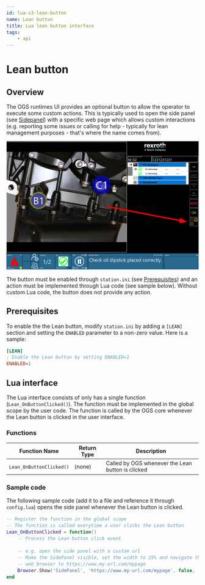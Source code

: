 ```yaml
---
id: lua-v3-lean-button
name: Lean button
title: Lua lean button interface
tags:
    - api
---
```


# Lean button

## Overview 

The OGS runtimes UI provides an optional button to allow the operator to execute some custom actions. This is typically used to open the side panel (see [Sidepanel](./sidepanel.md)) with a specific web page which allows custom interactions (e.g. reporting some issues or calling for help - typically for lean management purposes - that's where the name comes from).

![lean button on process screen](./resources/lean-button.png)

The button must be enabled through `station.ini` (see [Prerequisites](#prerequisites)) and an action must be implemented through Lua code (see sample below). Without custom Lua code, the button does not provide any action.

## Prerequisites

To enable the the Lean button, modify `station.ini` by adding a `[LEAN]` section and setting the `ENABLED` parameter to a non-zero value. Here is a sample:

``` ini title="station.ini"
[LEAN]
; Enable the Lean button by setting ENABLED=1
ENABLED=1
```

## Lua interface

The Lua interface consists of only has a single function (`Lean_OnButtonClicked()`). The function must be implemented in the global scope by the user code. The function is called by the OGS core whenever the Lean button is clicked in the user interface.

### Functions

| Function Name | Return Type | Description |
| -------- | ----------- | ----------- |
| `Lean_OnButtonClicked()` | (none) | Called by OGS whenever the Lean button is clicked | 


### Sample code

The following sample code (add it to a file and reference it through `config.lua`) opens the side panel whenever the Lean button is clicked.

```LUA
-- Register the function in the global scope
-- The function is called everytime a user clicks the Lean button
Lean_OnButtonClicked = function()
    -- Process the Lean button click event 

    -- e.g. open the side panel with a custom url
    -- Make the SidePanel visible, set the width to 25% and navigate the
    -- web browser to https://www.my-url.com/mypage
    Browser.Show('SidePanel', 'https://www.my-url.com/mypage', false, '25')
end
```



